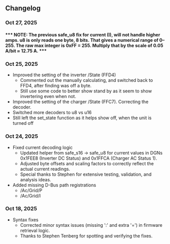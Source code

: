 ## Changelog

### Oct 27, 2025
 #### *** NOTE: The previous safe_u8 fix for current (I), will not handle higher amps.  u8 is only reads one byte, 8 bits.  That gives a numerical range of 0–255.  The raw max integer is 0xFF = 255.  Multiply that by the scale of 0.05 A/bit	≈ 12.75 A.  ***


### Oct 25, 2025
- Improved the setting of the inverter /State  (FFD4)
  - Commented out the manually calculating, and switched back to FFD4, after finding was off a byte. 
  - Still use some code to better show stand by as it seem to show invertering even when not.
- Improved the setting of the charger /State (FFC7).  Correcting the decoder.
- Switched more decoders to u8 vs u16 
- Still left the set_state function as it helps show off, when the unit is turned off

### Oct 24, 2025
- Fixed current decoding logic  
  - Updated helper from safe_s16 → safe_u8 for current values in DGNs 0x1FEE8 (Inverter DC Status) and 0x1FFCA (Charger AC Status 1).  
  - Adjusted byte offsets and scaling factors to correctly reflect the actual current readings.  
  - Special thanks to Stephen for extensive testing, validation, and analysis ideas.  
- Added missing D-Bus path registrations  
  - /Ac/Grid/P  
  - /Ac/Grid/I  

### Oct 18, 2025
- Syntax fixes  
  - Corrected minor syntax issues (missing ':' and extra '=') in firmware retrieval logic.  
  - Thanks to Stephen Tenberg for spotting and verifying the fixes.
